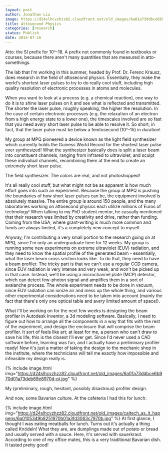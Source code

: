 ```yaml
---
layout: post
author: Jonathan Liu
image: https://d24slhcvzhzz82.cloudfront.net/old_images/6a01a73ddbce6b970d01a3fd306173970b-pi.jpg
title: Attosecond Physics 
categories: [research]
status: Publish
date: 2014-07-16
---
```



Atto: the SI prefix for 10^-18. A prefix not commonly found in textbooks or courses, because there aren't many quantities that are measured in atto-somethings.

The lab that I'm working in this summer, headed by Prof. Dr. Ferenc Krausz, does research in the field of attosecond physics. Essentially, they make the world's shortest laser pulses to try to do really cool stuff, including high quality resolution of electronic processes in atoms and molecules.

When you want to look at a process (e.g. a chemical reaction), one way to do it is to shine laser pulses on it and see what is reflected and transmitted. The shorter the laser pulse, roughly speaking, the higher the resolution. In the case of certain electronic processes (e.g. the relaxation of an electron from a high energy state to a lower one), the timescales involved are so fast that you need a*very* short laser pulse to be able to resolve it. So short, in fact, that the laser pulse must be below a femtosecond (10^-15) in duration!

My group at MPQ pioneered a device known as the light field synthesizer which currently holds the Guiness World Record for the shortest laser pulse ever synthesized! What the synthesizer basically does is split a laser beam into constituent channels, ranging from infrared to ultraviolet, and sculpt these individual channels, recombining them at the end to create an extremely short laser pulse.

<div class="photo-caption caption-xid-6a01a73ddbce6b970d01a3fd306173970b" id="caption-xid-6a01a73ddbce6b970d01a3fd306173970b">The field synthesizer. The colors are real, and not photoshopped!

It's all really cool stuff, but what might not be as apparent is how much effort goes into such an experiment. Because the group at MPQ is pushing the boundaries of how short laser pulses can be, the equipment involved is absolutely massive. The entire group is around 150 people, and the many laboratories working on attosecond physics each utilize millions of Euros of technology! When talking to my PhD student mentor, he casually mentioned that their research was limited by creativity and drive, rather than funding. Coming from the USA, where grant-writing is much more common and funds are always limited, it's a completely new concept to myself.

Anyway, I'm contributing a very small portion to the research going on at MPQ, since I'm only an undergraduate here for 12 weeks. My group is running some new experiments on extreme ultraviolet (EUV) radiation, and they need to know the spatial profile of the generated beam - essentially, what the laser beam cross section looks like. To do that, they need to have a beam profiler. The tricky part is that we can't use a regular CCD camera, since EUV radiation is very intense and very weak, and won't be picked up in that case. Instead, we'll be using a microchannel plate (MCP) detector, which can detect few-photon signal and amplifies them in a sort of avalanche process. The whole experiment needs to be done in vacuum, since EUV radiation can ionize air and mess up the whole thing, and various other experimental considerations need to be taken into account (mainly the fact that there's only one optical table and a*very* limited amount of space!).

What I'll be working on for the next few weeks is designing the beam profiler in Autodesk Inventor, a 3d modeling software. Basically, I need to figure out how to arrange all the components in a way that fits with the rest of the experiment, and design the enclosure that will comprise the beam profiler. It sort of feels like art; at least for me, a person who can't draw to save his life, this is the closest I'll ever get. Since I'd never used a CAD software before, learning was fun, and I actually have a preliminary profiler ready! Now it's just a matter of taking the design to the mechanic shop in the institute, where the technicians will tell me exactly how impossible and infeasible my design really is.


{% include image.html img="https://d24slhcvzhzz82.cloudfront.net/old_images/6a01a73ddbce6b970d01a73deb69e8970d-pi.jpg" %}<div class="photo-caption caption-xid-6a01a73ddbce6b970d01a73deb69e8970d" id="caption-xid-6a01a73ddbce6b970d01a73deb69e8970d">My (preliminary, rough, hesitant, possibly disastrous) profiler design.

And now, some Bavarian culture. At the cafeteria I had this for lunch:

{% include image.html img="https://d24slhcvzhzz82.cloudfront.net/old_images/caltech_as_it_happens/6a0105349b8251970b01a3fd3063c7970b.jpg" %}
At first glance, I thought I was eating meatballs for lunch. Turns out it's actually a thing called Knödeln! What they are, are dumplings made out of potato or bread and usually served with a sauce. Here, it's served with sauerkraut. According to one of my office mates, this is a very traditional Bavarian dish. It tasted pretty good!

